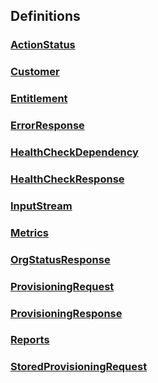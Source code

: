 
<a name="definitions"></a>
## Definitions

<a name="ref-actionstatus"></a>
### [ActionStatus](definitions/ActionStatus.md#actionstatus)

<a name="ref-customer"></a>
### [Customer](definitions/Customer.md#customer)

<a name="ref-entitlement"></a>
### [Entitlement](definitions/Entitlement.md#entitlement)

<a name="ref-errorresponse"></a>
### [ErrorResponse](definitions/ErrorResponse.md#errorresponse)

<a name="ref-healthcheckdependency"></a>
### [HealthCheckDependency](definitions/HealthCheckDependency.md#healthcheckdependency)

<a name="ref-healthcheckresponse"></a>
### [HealthCheckResponse](definitions/HealthCheckResponse.md#healthcheckresponse)

<a name="ref-inputstream"></a>
### [InputStream](definitions/InputStream.md#inputstream)

<a name="ref-metrics"></a>
### [Metrics](definitions/Metrics.md#metrics)

<a name="ref-orgstatusresponse"></a>
### [OrgStatusResponse](definitions/OrgStatusResponse.md#orgstatusresponse)

<a name="ref-provisioningrequest"></a>
### [ProvisioningRequest](definitions/ProvisioningRequest.md#provisioningrequest)

<a name="ref-provisioningresponse"></a>
### [ProvisioningResponse](definitions/ProvisioningResponse.md#provisioningresponse)

<a name="ref-reports"></a>
### [Reports](definitions/Reports.md#reports)

<a name="ref-storedprovisioningrequest"></a>
### [StoredProvisioningRequest](definitions/StoredProvisioningRequest.md#storedprovisioningrequest)



